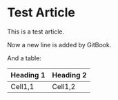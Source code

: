 # Test Article

This is a test article.

Now a new line is added by GitBook.

And a table:

| Heading 1 | Heading 2 |
| :--- | :--- |
| Cell1,1 | Cell1,2 |



